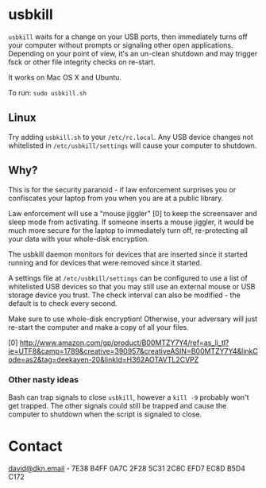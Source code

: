 # usbkill

`usbkill` waits for a change on your USB ports, then immediately turns
off your computer without prompts or signaling other open applications.
Depending on your point of view, it's an un-clean shutdown and may
trigger fsck or other file integrity checks on re-start.

It works on Mac OS X and Ubuntu.

To run: `sudo usbkill.sh`

## Linux

Try adding `usbkill.sh` to your `/etc/rc.local`. Any USB device
changes not whitelisted in `/etc/usbkill/settings` will cause your
computer to shutdown.

## Why?
This is for the security paranoid - if law enforcement surprises you or
confiscates your laptop from you when you are at a public library.

Law enforcement will use a "mouse jiggler" [0] to keep the screensaver
and sleep mode from activating. If someone inserts a mouse jiggler, it
would be much more secure for the laptop to immediately turn off,
re-protecting all your data with your whole-disk encryption.

The usbkill daemon monitors for devices that are inserted since it
started running and for devices that were removed since it started.

A settings file at `/etc/usbkill/settings` can be configured to use a
list of whitelisted USB devices so that you may still use an external
mouse or USB storage device you trust. The check interval can also be
modified - the default is to check every second.

Make sure to use whole-disk encryption! Otherwise, your adversary will
just re-start the computer and make a copy of all your files.

[0] http://www.amazon.com/gp/product/B00MTZY7Y4/ref=as_li_tl?ie=UTF8&camp=1789&creative=390957&creativeASIN=B00MTZY7Y4&linkCode=as2&tag=deekayen-20&linkId=H362AOTAVTL2CVPZ

### Other nasty ideas

Bash can trap signals to close `usbkill`, however a `kill -9` probably
won't get trapped. The other signals could still be trapped
and cause the computer to shutdown when the script is signaled to close.

# Contact
david@dkn.email - 7E38 B4FF 0A7C 2F28 5C31  2C8C EFD7 EC8D B5D4 C172
